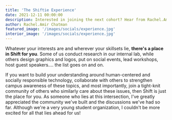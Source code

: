 ```yaml
---
title: 'The Shiftie Experience'
date: 2021-12-11 00:00:00
description: Interested in joining the next cohort? Hear from Rachel.Amir about what your first semester as a Shiftie could look like 👀
author: Rachel.Amir Chatman
featured_image: '/images/socials/experience.jpg'
interior_image: '/images/socials/experience.jpg'
---
```


Whatever your interests are and wherever your skillsets lie, **there's a place in Shift for you**. Some of us conduct research in our internal lab, while others design graphics and logos, put on social events, lead workshops, host guest speakers.... the list goes on and on. 

If you want to build your understanding around human-centered and socially responsible technology, collaborate with others to strengthen campus awareness of these topics, and most importantly, join a tight-knit community of others who similarly care about these issues, then Shift is just the place for you. As someone who lies at this intersection, I've greatly appreciated the community we've built and the discussions we've had so far. Although we're a very young student organization, I couldn't be more excited for all that lies ahead for us!